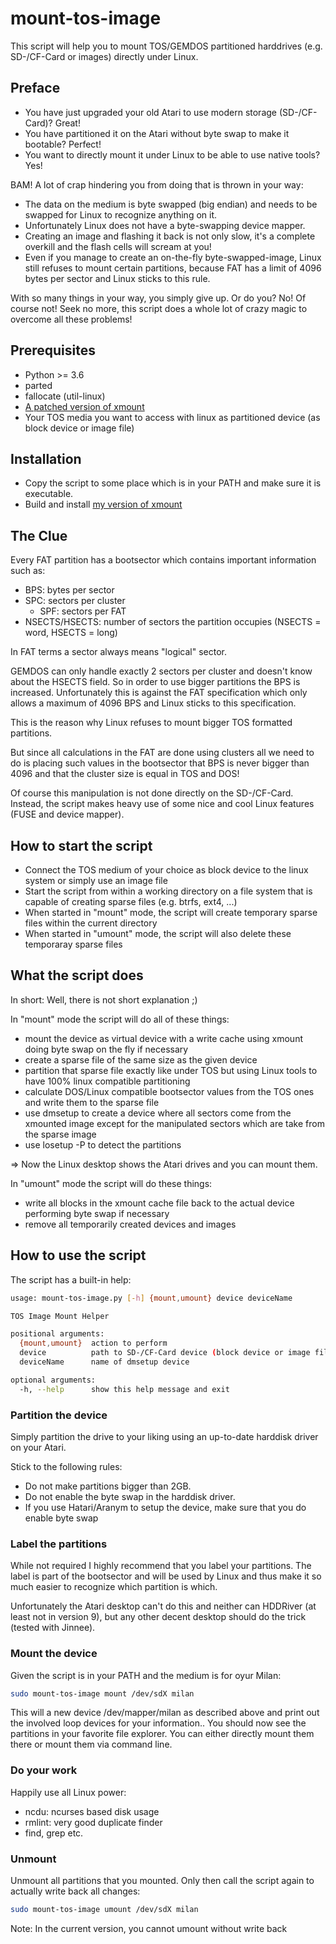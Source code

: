 # mount-tos-image
This script will help you to mount TOS/GEMDOS partitioned harddrives (e.g. SD-/CF-Card or images) directly under Linux.

## Preface

  * You have just upgraded your old Atari to use modern storage (SD-/CF-Card)? Great!
  * You have partitioned it on the Atari without byte swap to make it bootable? Perfect!
  * You want to directly mount it under Linux to be able to use native tools? Yes!

BAM! A lot of crap hindering you from doing that is thrown in your way:

  * The data on the medium is byte swapped (big endian) and needs to be swapped for Linux to recognize anything on it.
  * Unfortunately Linux does not have a byte-swapping device mapper.
  * Creating an image and flashing it back is not only slow, it's a complete overkill and the flash cells will scream at you!
  * Even if you manage to create an on-the-fly byte-swapped-image, Linux still refuses to mount certain partitions, because FAT has a limit of 4096 bytes per sector and Linux sticks to this rule.

With so many things in your way, you simply give up. Or do you?
No! Of course not! Seek no more, this script does a whole lot of crazy magic to overcome all these problems!

## Prerequisites

  * Python >= 3.6
  * parted
  * fallocate (util-linux)
  * [A patched version of xmount](https://github.com/Curly060/xmount)
  * Your TOS media you want to access with linux as partitioned device (as block device or image file)

## Installation

  * Copy the script to some place which is in your PATH and make sure it is executable.
  * Build and install [my version of xmount](https://github.com/Curly060/xmount)


## The Clue

Every FAT partition has a bootsector which contains important information such as:
  * BPS: bytes per sector
  * SPC: sectors per cluster
	* SPF: sectors per FAT
  * NSECTS/HSECTS: number of sectors the partition occupies (NSECTS = word, HSECTS = long)

In FAT terms a sector always means "logical" sector.

GEMDOS can only handle exactly 2 sectors per cluster and doesn't know about the HSECTS field. So in order to use bigger partitions the BPS is increased.
Unfortunately this is against the FAT specification which only allows a maximum of 4096 BPS and Linux sticks to this specification.

This is the reason why Linux refuses to mount bigger TOS formatted partitions.

But since all calculations in the FAT are done using clusters all we need to do is placing such values in the bootsector that BPS is never bigger than 4096 and that the cluster size is equal in TOS and DOS!

Of course this manipulation is not done directly on the SD-/CF-Card. Instead, the script makes heavy use of some nice and cool Linux features (FUSE and device mapper).

## How to start the script

  * Connect the TOS medium of your choice as block device to the linux system or simply use an image file  
  * Start the script from within a working directory on a file system that is capable of creating sparse files (e.g. btrfs, ext4, ...)
  * When started in "mount" mode, the script will create temporary sparse files within the current directory 
  * When started in "umount" mode, the script will also delete these temporaray sparse files

## What the script does

In short: Well, there is not short explanation ;)

In "mount" mode the script will do all of these things:
  * mount the device as virtual device with a write cache using xmount doing byte swap on the fly if necessary
  * create a sparse file of the same size as the given device
  * partition that sparse file exactly like under TOS but using Linux tools to have 100% linux compatible partitioning
  * calculate DOS/Linux compatible bootsector values from the TOS ones and write them to the sparse file
  * use dmsetup to create a device where all sectors come from the xmounted image except for the manipulated sectors which are take from the sparse image
  * use losetup -P to detect the partitions

=> Now the Linux desktop shows the Atari drives and you can mount them.

In "umount" mode the script will do these things:
  * write all blocks in the xmount cache file back to the actual device performing byte swap if necessary
  * remove all temporarily created devices and images

## How to use the script

The script has a built-in help:
```bash
usage: mount-tos-image.py [-h] {mount,umount} device deviceName

TOS Image Mount Helper

positional arguments:
  {mount,umount}  action to perform
  device          path to SD-/CF-Card device (block device or image file)
  deviceName      name of dmsetup device

optional arguments:
  -h, --help      show this help message and exit
```

### Partition the device
Simply partition the drive to your liking using an up-to-date harddisk driver on your Atari.

Stick to the following rules:

  * Do not make partitions bigger than 2GB.
  * Do not enable the byte swap in the harddisk driver.
  * If you use Hatari/Aranym to setup the device, make sure that you do enable byte swap

### Label the partitions

While not required I highly recommend that you label your partitions. The label is part of the bootsector and will be used by Linux and thus make it so much easier to recognize which partition is which.

Unfortunately the Atari desktop can't do this and neither can HDDRiver (at least not in version 9), but any other decent desktop should do the trick (tested with Jinnee).

### Mount the device

Given the script is in your PATH and the medium is for oyur Milan:
```bash
sudo mount-tos-image mount /dev/sdX milan
```

This will a new device /dev/mapper/milan as described above and print out the involved loop devices for your information.. You should now see the partitions in your favorite file explorer. You can either directly mount them there or mount them via command line.

### Do your work

Happily use all Linux power:
  * ncdu: ncurses based disk usage
  * rmlint: very good duplicate finder
  * find, grep etc.

### Unmount

Unmount all partitions that you mounted. Only then call the script again to actually write back all changes:

```bash
sudo mount-tos-image umount /dev/sdX milan
```

Note: In the current version, you cannot umount without write back

